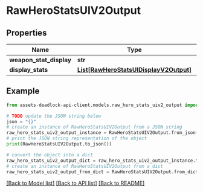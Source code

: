 # RawHeroStatsUIV2Output


## Properties

Name | Type | Description | Notes
------------ | ------------- | ------------- | -------------
**weapon_stat_display** | **str** |  | 
**display_stats** | [**List[RawHeroStatsUIDisplayV2Output]**](RawHeroStatsUIDisplayV2Output.md) |  | 

## Example

```python
from assets-deadlock-api-client.models.raw_hero_stats_uiv2_output import RawHeroStatsUIV2Output

# TODO update the JSON string below
json = "{}"
# create an instance of RawHeroStatsUIV2Output from a JSON string
raw_hero_stats_uiv2_output_instance = RawHeroStatsUIV2Output.from_json(json)
# print the JSON string representation of the object
print(RawHeroStatsUIV2Output.to_json())

# convert the object into a dict
raw_hero_stats_uiv2_output_dict = raw_hero_stats_uiv2_output_instance.to_dict()
# create an instance of RawHeroStatsUIV2Output from a dict
raw_hero_stats_uiv2_output_from_dict = RawHeroStatsUIV2Output.from_dict(raw_hero_stats_uiv2_output_dict)
```
[[Back to Model list]](../README.md#documentation-for-models) [[Back to API list]](../README.md#documentation-for-api-endpoints) [[Back to README]](../README.md)


